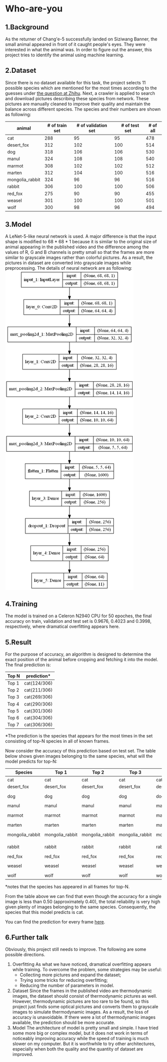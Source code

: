 # Who-are-you

## 1.Background
As the returner of Chang'e-5 successfully landed on Siziwang Banner, the small animal appeared in front of it caught people's eyes. They were interested in what the animal was. In order to figure out the answer, this project tries to identify the animal using machine learning.

## 2.Dataset
Since there is no dataset available for this task, the project selects 11 possible species which are mentioned for the most times according to the guesses under [the question at Zhihu](https://www.zhihu.com/question/435202802). Next, a crawler is applied to search and download pictures describing these species from network. These pictures are manually cleaned to improve their quality and maintain the balance across different species. The species and their numbers are shown as following:

 animal | # of train set | # of validation set |　# of test set | # of all 
 ------ | -------------- | ------------------- | -------------- | --------
 cat | 288 | 95 | 95 | 478 
 desert_fox | 312 | 102 | 100 | 514 
 dog | 318 | 106 | 106 | 530 
 manul | 324 | 108 | 108 | 540 
 marmot | 308 | 102 | 102 | 512 
 marten | 312 | 104 | 100 | 516 
 mongolia_rabbit | 324 | 96 | 96 | 516 
 rabbit | 306 | 100 | 100 | 506 
 red_fox | 275 | 90 | 90 | 455 
 weasel | 301 | 100 | 100 | 501 
 wolf | 300 | 98 | 96 | 494 

## 3.Model
A LeNet-5-like neural network is used. A major difference is that the input shape is modified to 68 * 68 * 1 because it is similar to the original size of animal appearing in the published video and the difference among the values of R, G and B channels is pretty small so that the frames are more similar to grayscale images rather than colorful pictures. As a result, the pictures in dataset are converted into grayscale images while preprocessing. The details of neural network are as following:  
![Model](https://github.com/xl2021/Who-are-you/blob/main/model/model.png)

## 4.Training
The model is trained on a Celeron N2940 CPU for 50 epoches, the final accuracy on train, validation and test set is 0.9676, 0.4023 and 0.3998, respectively, where dramatical overfitting appears here. 

## 5.Result
For the purpose of accuracy, an algorithm is designed to determine the exact position of the animal before cropping and fetching it into the model. The final prediction is:

 Top N | prediction* 
 ------| ------------ 
 Top 1 | cat(124/306) 
 Top 2 | cat(211/306) 
 Top 3 | cat(269/306) 
 Top 4 | cat(290/306) 
 Top 5 | cat(301/306) 
 Top 6 | cat(304/306) 
 Top 7 | cat(306/306) 
 
 *The prediction is the species that appears for the most times in the set consisting of top-N species in all of known frames.

Now consider the accuracy of this prediction based on test set. The table below shows given images belonging to the same species, what will the model predicts for top-N: 

 Species | Top 1 | Top 2 | Top 3 | Top 4 | Top 5 | Top 6 | Top 7 | Top 8 | Top 9 | Top 10 | Top 11 
 ------- | ----- | ----- | ----- | ----- | ----- | ----- | ----- | ----- | ----- | ------ | ------ 
 cat | cat | cat | cat | cat | cat | cat | cat | cat | cat | cat * | - 
 desert_fox | desert_fox | desert_fox | desert_fox | desert_fox | desert_fox | red_fox | red_fox | red_fox | red_fox | red_fox | rabbit * 
 dog | dog | dog | dog | dog | dog | dog | dog | dog | weasel * | - | - 
 manul | manul | manul | manul | manul | manul | manul | cat | cat | cat | cat * | - 
 marmot | marmot | marmot | marmot | marmot | marmot | marmot | marmot | marmot | red_fox | manul * | - 
 marten | marten | marten | marten | marten | marten | marten | marten | cat | weasel | red_fox | desert_fox * 
 mongolia_rabbit | mongolia_rabbit | mongolia_rabbit | mongolia_rabbit | mongolia_rabbit | mongolia_rabbit | wolf | wolf | wolf | wolf | wolf | mongolia_rabbit * 
 rabbit | rabbit | rabbit | rabbit | rabbit | rabbit | rabbit | rabbit | rabbit | rabbit | red_fox * | - 
 red_fox | red_fox | red_fox | red_fox | red_fox | weasel | cat | cat | red_fox | cat | cat * | - 
 weasel | weasel | weasel | weasel | weasel | weasel | weasel | red_fox | red_fox | red_fox | weasel * | - 
 wolf | wolf | wolf | wolf | wolf | wolf | wolf | red_fox | wolf | manul | wolf | wolf * 
 
 *notes that the species has appeared in all frames for top-N. 

From the table above we can find that even though the accuracy for a single image is less than 0.50 (approximately 0.40), the total reliability is very high given plenty of images belonging to the same species. Consequently, the species that this model predicts is cat.

You can find the prediction for every frame [here](https://github.com/xl2021/Who-are-you/blob/main/demo/demo.mp4).

## 6.Further talk
Obviously, this project still needs to improve. The following are some possible directions.
 1. Overfitting
     As what we have noticed, dramatical overfitting appears while training. To overcome the problem, some strategies may be useful:
     * Collecting more pictures and expand the dataset; 
     * Trying some tricks for reducing overfitting; 
     * Reducing the number of parameters in model. 
 2. Dataset
     Since the frames in the published video are thermodynamic images, the dataset should consist of thermodynamic pictures as well. However, thermodynamic pictures are too rare to be found, so this project just finds some optical pictures and converts them to grayscale images to simulate thermodynamic images. As a result, the loss of accuracy is unavoidable. If there were a lot of thermodynamic images available, the prediction should be more accurate. 
 3. Model
     The architecture of model is pretty small and simple. I have tried some more big or complex model, but it does not work in terms of noticeably improving accuracy while the speed of training is much slower on my computer. But it is worthwhile to try other architectures, especially when both the quality and the quantity of dataset are improved.
